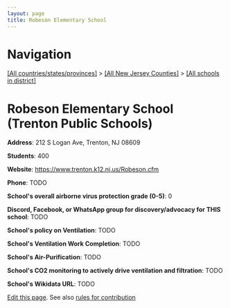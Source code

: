 ```yaml
---
layout: page
title: Robeson Elementary School
---
```

# Navigation

[[All countries/states/provinces]](../../..) > [[All New Jersey Counties]](../..) > [[All schools in district]](..)

# Robeson Elementary School (Trenton Public Schools)

**Address**: 212 S Logan Ave, Trenton, NJ 08609

**Students**: 400

**Website**: <https://www.trenton.k12.nj.us/Robeson.cfm>

**Phone**: TODO

**School's overall airborne virus protection grade (0-5)**: 0

**Discord, Facebook, or WhatsApp group for discovery/advocacy for THIS school**: TODO

**School's policy on Ventilation**: TODO

**School's Ventilation Work Completion**: TODO

**School's Air-Purification**: TODO

**School's CO2 monitoring to actively drive ventilation and filtration**: TODO

**School's Wikidata URL**: TODO


[Edit this page](https://github.com/ventilate-schools/NJ/edit/main/./Mercer/Trenton_Public_Schools/Robeson_Elementary_School.md). See also [rules for contribution](../../../contribution-rules/)